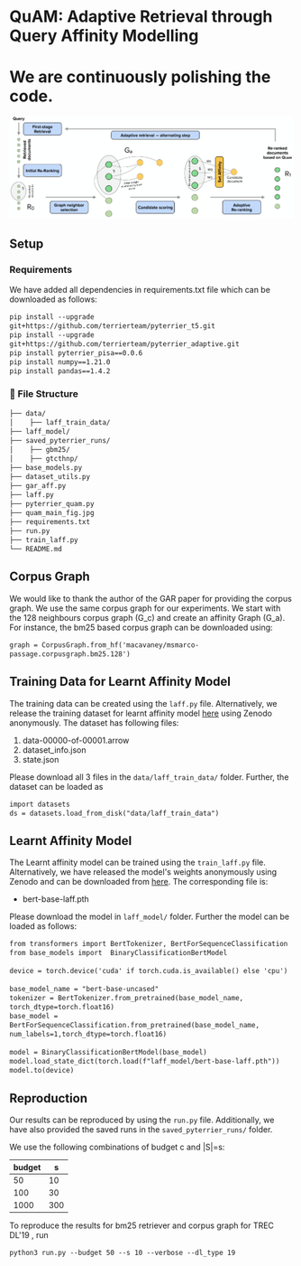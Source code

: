 # QuAM: Adaptive Retrieval through Query Affinity Modelling



# We are continuously polishing the code.

<p align="center">
  <img src="quam_main_fig.jpg" />
</p>

## Setup

### Requirements
We have added all dependencies in requirements.txt file which can be downloaded as follows:

```
pip install --upgrade git+https://github.com/terrierteam/pyterrier_t5.git
pip install --upgrade git+https://github.com/terrierteam/pyterrier_adaptive.git
pip install pyterrier_pisa==0.0.6
pip install numpy==1.21.0
pip install pandas==1.4.2
```

### :file_folder: File Structure

```
├── data/
│    ├── laff_train_data/
├── laff_model/
├── saved_pyterrier_runs/
│    ├── gbm25/
│    ├── gtcthnp/
├── base_models.py
├── dataset_utils.py
├── gar_aff.py
├── laff.py
├── pyterrier_quam.py
├── quam_main_fig.jpg
├── requirements.txt
├── run.py
├── train_laff.py
└── README.md
```

## Corpus Graph

We would like to thank the author of the GAR paper for providing the corpus graph. 
We use the same corpus graph for our experiments. 
We start with the 128 neighbours corpus graph (G_c) and create an affinity Graph (G_a).
For instance, the bm25 based corpus graph can be downloaded using:
```
graph = CorpusGraph.from_hf('macavaney/msmarco-passage.corpusgraph.bm25.128')
```


## Training Data for Learnt Affinity Model
The training data can be created using the `laff.py` file. Alternatively, we release the training dataset for learnt affinity model [here](https://zenodo.org/records/13363455) using Zenodo anonymously. The dataset has following files:

1. data-00000-of-00001.arrow
2. dataset_info.json
3. state.json

Please download all 3 files in the `data/laff_train_data/` folder. Further, the dataset can be loaded as

```
import datasets
ds = datasets.load_from_disk("data/laff_train_data")
```

## Learnt Affinity Model
The Learnt affinity model can be trained using the `train_laff.py` file. Alternatively, we have released the model's weights anonymously using Zenodo and can be downloaded from [here](https://zenodo.org/records/13363455). The corresponding file is:

- bert-base-laff.pth

Please download the model in `laff_model/` folder. Further the model can be loaded as follows:

```
from transformers import BertTokenizer, BertForSequenceClassification
from base_models import  BinaryClassificationBertModel

device = torch.device('cuda' if torch.cuda.is_available() else 'cpu')

base_model_name = "bert-base-uncased" 
tokenizer = BertTokenizer.from_pretrained(base_model_name, torch_dtype=torch.float16)
base_model = BertForSequenceClassification.from_pretrained(base_model_name, num_labels=1,torch_dtype=torch.float16)

model = BinaryClassificationBertModel(base_model)
model.load_state_dict(torch.load(f"laff_model/bert-base-laff.pth"))
model.to(device)
```

## Reproduction

Our results can be reproduced by using the `run.py` file. Additionally, we have also provided the saved runs in the  `saved_pyterrier_runs/` folder.

We use the following combinations of budget c and |S|=s:

|budget | s |
| ------ | --- |
| 50 | 10 |
| 100 | 30|
| 1000 | 300|


To reproduce the results for bm25 retriever and corpus graph for TREC DL'19 , run

```
python3 run.py --budget 50 --s 10 --verbose --dl_type 19
```




